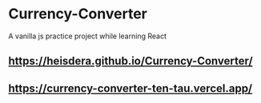 # Currency-Converter
A vanilla js practice project while learning React

## https://heisdera.github.io/Currency-Converter/
## https://currency-converter-ten-tau.vercel.app/
